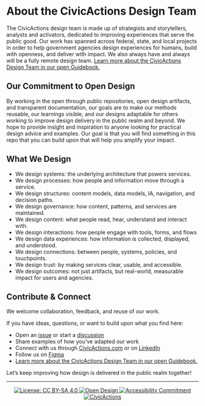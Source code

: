 # About the CivicActions Design Team

The CivicActions design team is made up of strategists and storytellers, analysts and activators, dedicated to improving experiences that serve the public good. Our work has spanned across federal, state, and local projects in order to help government agencies design experiences for humans, build with openness, and deliver with impact. We also always have and always will be a fully remote design team. [Learn more about the CivicActions Design Team in our open Guidebook.](https://guidebook.civicactions.com/en/latest/practice-areas/design-and-research/)

## Our Commitment to Open Design

By working in the open through public repositories, open design artifacts, and transparent documentation, our goals are to make our methods reusable, our learnings visible, and our designs adaptable for others working to improve design delivery in the public realm and beyond. We hope to provide insight and inspiration to anyone looking for practical design advice and examples. Our goal is that you will find something in this repo that you can build upon that will help you amplify your impact. 

## What We Design
- We design systems: the underlying architecture that powers services.
- We design processes: how people and information move through a service.
- We design structures: content models, data models, IA, navigation, and decision paths.
- We design governance: how content, patterns, and services are maintained.
- We design content: what people read, hear, understand and interact with.
- We design interactions: how people engage with tools, forms, and flows
- We design data experiences: how information is collected, displayed, and understood.
- We design connections: between people, systems, policies, and touchpoints.
- We design trust: by making services clear, usable, and accessible.
- We design outcomes: not just artifacts, but real-world, measurable impact for users and agencies.

## Contribute & Connect

We welcome collaboration, feedback, and reuse of our work.

If you have ideas, questions, or want to build upon what you find here:
- Open an [issue](../../issues) or start a [discussion](../../discussions)
- Share examples of how you’ve adapted our work
- Connect with us through [CivicActions.com](https://civicactions.com) or on [LinkedIn](https://www.linkedin.com/company/civicactions)
- Follow us on [Figma](https://www.figma.com/@civicactions)
- [Learn more about the CivicActions Design Team in our open Guidebook.](https://guidebook.civicactions.com/en/latest/practice-areas/design-and-research/)

Let’s keep improving how design is delivered in the public realm together!

---
<p align="center">
  <a href="https://creativecommons.org/licenses/by-sa/4.0/">
    <img alt="License: CC BY-SA 4.0" src="https://img.shields.io/badge/License-CC_BY--SA_4.0-lightgrey.svg">
  </a>
  <a href="https://github.com/CivicActions/design-and-research">
    <img alt="Open Design" src="https://img.shields.io/badge/Open%20Design-🌍-blue.svg">
  </a>
  <a href="https://www.w3.org/WAI/standards-guidelines/wcag/">
    <img alt="Accessibility Commitment" src="https://img.shields.io/badge/Accessibility-WCAG_2.1_AA-brightgreen.svg">
  </a>
  <a href="https://civicactions.com/">
    <img alt="CivicActions" src="https://img.shields.io/badge/Made%20by-CivicActions-%23f15a24.svg">
  </a>
</p>
